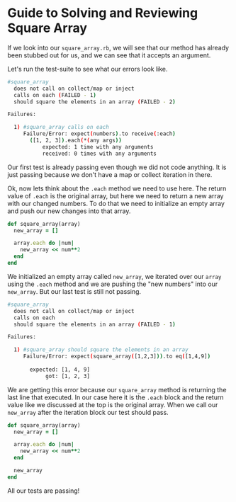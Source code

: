 # Guide to Solving and Reviewing Square Array

If we look into our `square_array.rb`, we will see that our method has already been stubbed out for us, and we can see that it accepts an argument.

Let's run the test-suite to see what our errors look like. 


```bash
#square_array
  does not call on collect/map or inject
  calls on each (FAILED - 1)
  should square the elements in an array (FAILED - 2)

Failures:

  1) #square_array calls on each
     Failure/Error: expect(numbers).to receive(:each)
       ([1, 2, 3]).each(*(any args))
           expected: 1 time with any arguments
           received: 0 times with any arguments

```

Our first test is already passing even though we did not code anything. It is just passing because we don't have a map or collect iteration in there.

Ok, now lets think about the `.each` method we need to use here. The return value of `.each` is the original array, but here we need to return a new array with our changed numbers. To do that we need to initialize an empty array and push our new changes into that array.

```ruby
def square_array(array)
  new_array = []

  array.each do |num|
    new_array << num**2
  end
end
```

We initialized an empty array called `new_array`, we iterated over our `array` using the `.each` method and we are pushing the "new numbers" into our `new_array`. But our last test is still not passing.

```bash
#square_array
  does not call on collect/map or inject
  calls on each
  should square the elements in an array (FAILED - 1)

Failures:

  1) #square_array should square the elements in an array
     Failure/Error: expect(square_array([1,2,3])).to eq([1,4,9])
       
       expected: [1, 4, 9]
            got: [1, 2, 3]

```

We are getting this error because our `square_array` method is returning the last line that executed. In our case here it is the `.each` block and the return value like we discussed at the top is the original array. When we call our `new_array` after the iteration block our test should pass.

```ruby
def square_array(array)
  new_array = []

  array.each do |num|
    new_array << num**2
  end

  new_array
end
``` 

All our tests are passing!

